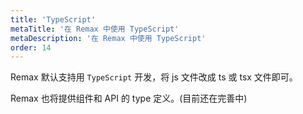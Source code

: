 ```yaml
---
title: 'TypeScript'
metaTitle: '在 Remax 中使用 TypeScript'
metaDescription: '在 Remax 中使用 TypeScript'
order: 14
---
```


Remax 默认支持用 `TypeScript` 开发，将 js 文件改成 ts 或 tsx 文件即可。

Remax 也将提供组件和 API 的 type 定义。(目前还在完善中)
